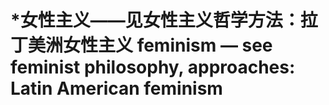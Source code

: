 # \*女性主义——见女性主义哲学方法：拉丁美洲女性主义 feminism — see feminist philosophy, approaches: Latin American feminism

